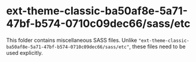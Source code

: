 # ext-theme-classic-ba50af8e-5a71-47bf-b574-0710c09dec66/sass/etc

This folder contains miscellaneous SASS files. Unlike `"ext-theme-classic-ba50af8e-5a71-47bf-b574-0710c09dec66/sass/etc"`, these files
need to be used explicitly.
